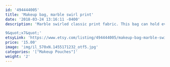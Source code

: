 ```yaml
---
id: '494444005'
title: 'Makeup bag, marble swirl print'
date: '2018-03-24 13:16:11 -0400'
description: 'Marble swirled classic print fabric. This bag can hold everything from your favorite makeup, to your headphones and purse accessories. Reinforced with sturdy interfacing between layers of cotton outer print and inner baby pink lining. 

9&quot;x7&quot;'
etsyLink: 'https://www.etsy.com/listing/494444005/makeup-bag-marble-swirl-print?utm_source=synctostaticsite&utm_medium=api&utm_campaign=api'
price: '15.00'
image: 'img/il_570xN.1455171232_otf5.jpg'
categories: '["Makeup Pouches"]'
weight: '2'
---
```


